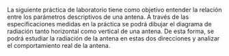 La siguiente práctica de laboratorio tiene como objetivo entender la relación entre los
parámetros descriptivos de una antena. A través de las especificaciones medidas en la
práctica se podrá dibujar el diagrama de radiación tanto horizontal como vertical de una
antena. De esta forma, se podrá estudiar la radiación de la antena en estas dos direcciones y
analizar el comportamiento real de la antena.